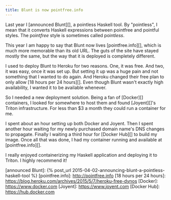 ```yaml
---
title: Blunt is now pointfree.info
---
```


Last year I [announced Blunt][], a pointless Haskell tool. By "pointless", I
mean that it converts Haskell expressions between pointfree and pointful
styles. The point*free* style is sometimes called point*less*.

This year I am happy to say that Blunt now lives [pointfree.info][], which is
much more memorable than its old URL. The guts of the site have stayed mostly
the same, but the way that it is deployed is completely different.

I used to deploy Blunt to Heroku for two reasons. One, it was free. And two, it
was easy, once it was set up. But setting it up was a huge pain and not
something that I wanted to do again. And Heroku changed their free plan to only
allow [18 hours per 24 hours][]. Even though Blunt wasn't exactly high
availability, I wanted it to be available whenever.

So I needed a new deployment solution. Being a fan of [Docker][] containers, I
looked for somewhere to host them and found [Joyent][]'s Triton infrastructure.
For less than $3 a month they could run a container for me.

I spent about an hour setting up both Docker and Joyent. Then I spent another
hour waiting for my newly purchased domain name's DNS changes to propagate.
Finally I waiting a third hour for [Docker Hub][] to build my image. Once all
that was done, I had my container running and available at [pointfree.info][].

I really enjoyed containerizing my Haskell application and deploying it to
Triton. I highly recommend it!

[announced Blunt]: {% post_url 2015-04-02-announcing-blunt-a-pointless-haskell-tool %}
[pointfree.info]: http://pointfree.info
[18 hours per 24 hours]: https://blog.heroku.com/archives/2015/5/7/heroku-free-dynos
[Docker]: https://www.docker.com
[Joyent]: https://www.joyent.com
[Docker Hub]: https://hub.docker.com
